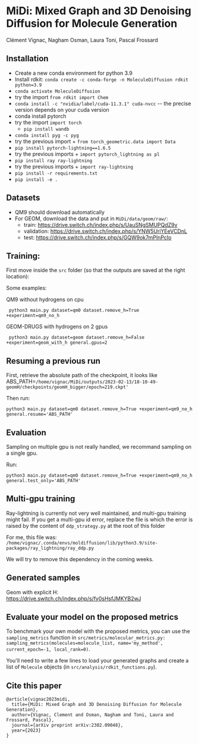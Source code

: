 # MiDi: Mixed Graph and 3D Denoising Diffusion for Molecule Generation

Clément Vignac, Nagham Osman, Laura Toni, Pascal Frossard


## Installation

- Create a new conda environment for python 3.9
- Install rdkit: `conda create -c conda-forge -n MoleculeDiffusion rdkit python=3.9`
- `conda activate MoleculeDiffusion`
- try the import `from rdkit import Chem`
- `conda install -c "nvidia/label/cuda-11.3.1" cuda-nvcc`     -- the precise version depends on your cuda version
- conda install pytorch 
- try the import `import torch`
  - `pip install wandb`
- `conda install pyg -c pyg`
- try the previous import + `from torch_geometric.data import Data`
- `pip install pytorch-lightning==1.6.5`
- try the previous imports + `import pytorch_lightning as pl`
- `pip install ray ray-lightning`
- try the previous imports + `import ray-lightning`
- `pip install -r requirements.txt`
- `pip install -e .`


## Datasets

  - QM9 should download automatically
  - For GEOM, download the data and put in `MiDi/data/geom/raw/`:
    - train: https://drive.switch.ch/index.php/s/UauSNgSMUPQdZ9v
    - validation: https://drive.switch.ch/index.php/s/YNW5UriYEeVCDnL
    - test: https://drive.switch.ch/index.php/s/GQW9ok7mPInPcIo
  
## Training:

First move inside the `src` folder (so that the outputs are saved at the right location):

Some examples:

QM9 without hydrogens on cpu

``` python3 main.py dataset=qm0 dataset.remove_h=True +experiment=qm9_no_h```

GEOM-DRUGS with hydrogens on 2 gpus

``` python3 main.py dataset=geom dataset.remove_h=False +experiment=geom_with_h general.gpus=2```


## Resuming a previous run

First, retrieve the absolute path of the checkpoint, it looks like
ABS_PATH=`/home/vignac/MiDi/outputs/2023-02-13/18-10-49-geomH/checkpoints/geomH_bigger/epoch=219.ckpt'`

Then run:

``` python3 main.py dataset=qm0 dataset.remove_h=True +experiment=qm9_no_h general.resume='ABS_PATH' ```


## Evaluation

Sampling on multiple gpu is not really handled, we recommand sampling on a single gpu.

Run:

``` python3 main.py dataset=qm0 dataset.remove_h=True +experiment=qm9_no_h general.test_only='ABS_PATH' ```


## Multi-gpu training

Ray-lightning is currently not very well maintained, and multi-gpu training might fail. If you get a multi-gpu id error,
replace the file is which the error is raised by the content of `ddp_strategy.py` at the root of this folder

For me, this file was: `/home/vignac/.conda/envs/moldiffusion/lib/python3.9/site-packages/ray_lightning/ray_ddp.py`

We will try to remove this dependency in the coming weeks.

## Generated samples


Geom with explicit H: https://drive.switch.ch/index.php/s/fy0sHsfJMKYB2wJ


## Evaluate your model on the proposed metrics

To benchmark your own model with the proposed metrics, you can use the `sampling_metrics` function in 
`src/metrics/molecular_metrics.py: sampling_metrics(molecules=molecule_list, name='my_method', current_epoch=-1, local_rank=0)`.

You'll need to write a few lines to load your generated graphs and create a 
list of `Molecule` objects (in `src/analysis/rdkit_functions.py`).


## Cite this paper

```
@article{vignac2023midi,
  title={MiDi: Mixed Graph and 3D Denoising Diffusion for Molecule Generation},
  author={Vignac, Clement and Osman, Nagham and Toni, Laura and Frossard, Pascal},
  journal={arXiv preprint arXiv:2302.09048},
  year={2023}
}
```